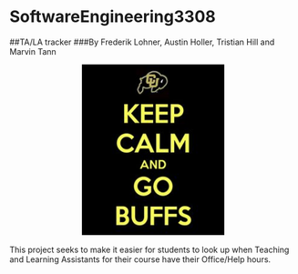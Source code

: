 # SoftwareEngineering3308
##TA/LA tracker
###By Frederik Lohner, Austin Holler, Tristian Hill and Marvin Tann

<p align="center">
  <img height="300" width="250" src="images/buffs.jpg" />
</p>

This project seeks to make it easier for students to look up when Teaching and Learning Assistants for their course have their Office/Help hours.
